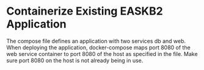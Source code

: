 # Containerize Existing EASKB2 Application

The compose file defines an application with two services db and web. When deploying the application, docker-compose maps port 8080 of the web service container to port 8080 of the host as specified in the file. Make sure port 8080 on the host is not already being in use.